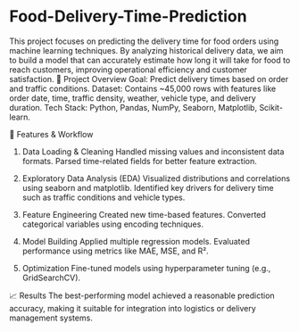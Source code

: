 # Food-Delivery-Time-Prediction
This project focuses on predicting the delivery time for food orders using machine learning techniques. By analyzing historical delivery data, we aim to build a model that can accurately estimate how long it will take for food to reach customers, improving operational efficiency and customer satisfaction.
🚀 Project Overview
  Goal: Predict delivery times based on order and traffic conditions.
  Dataset: Contains ~45,000 rows with features like order date, time, traffic density, weather,       vehicle type, and delivery duration.
  Tech Stack: Python, Pandas, NumPy, Seaborn, Matplotlib, Scikit-learn.

🧪 Features & Workflow
1. Data Loading & Cleaning
    Handled missing values and inconsistent data formats.
    Parsed time-related fields for better feature extraction.

2. Exploratory Data Analysis (EDA)
    Visualized distributions and correlations using seaborn and matplotlib.
    Identified key drivers for delivery time such as traffic conditions and vehicle types.

3. Feature Engineering
    Created new time-based features.
    Converted categorical variables using encoding techniques.

4. Model Building
    Applied multiple regression models.
    Evaluated performance using metrics like MAE, MSE, and R².

5. Optimization
    Fine-tuned models using hyperparameter tuning (e.g., GridSearchCV).

📈 Results
The best-performing model achieved a reasonable prediction accuracy, making it suitable for integration into logistics or delivery management systems.
